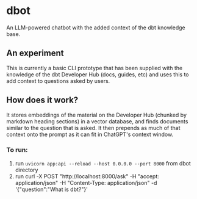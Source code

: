 # dbot
An LLM-powered chatbot with the added context of the dbt knowledge base.

## An experiment
This is currently a basic CLI prototype that has been supplied with the knowledge of the dbt Developer Hub (docs, guides, etc) and uses this to add context to questions asked by users.

## How does it work?
It stores embeddings of the material on the Developer Hub (chunked by markdown heading sections) in a vector database, and finds documents similar to the question that is asked. It then prepends as much of that context onto the prompt as it can fit in ChatGPT's context window.

### To run:

1. run `uvicorn app:api --reload --host 0.0.0.0 --port 8000` from dbot directory
2. run  curl -X POST "http://localhost:8000/ask" -H "accept: application/json" -H "Content-Type: application/json" -d '{"question":"What is dbt?"}' 
